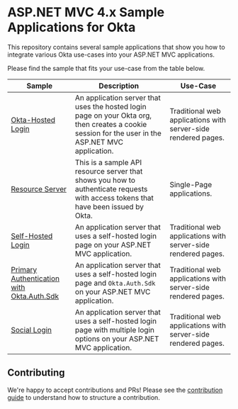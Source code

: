 # ASP.NET MVC 4.x Sample Applications for Okta

This repository contains several sample applications that show you how to integrate various Okta use-cases into your ASP.NET MVC applications.

Please find the sample that fits your use-case from the table below.

| Sample | Description | Use-Case |
|--------|-------------|----------|
| [Okta-Hosted Login](/okta-hosted-login) | An application server that uses the hosted login page on your Okta org, then creates a cookie session for the user in the ASP.NET MVC application. | Traditional web applications with server-side rendered pages. |
| [Resource Server](/resource-server) | This is a sample API resource server that shows you how to authenticate requests with access tokens that have been issued by Okta. | Single-Page applications. |
| [Self-Hosted Login](/self-hosted-login) | An application server that uses a self-hosted login page on your ASP.NET MVC application. | Traditional web applications with server-side rendered pages. |
| [Primary Authentication with Okta.Auth.Sdk](/primary-auth) | An application server that uses a self-hosted login page and `Okta.Auth.Sdk` on your ASP.NET MVC application. | Traditional web applications with server-side rendered pages. |
| [Social Login](/social-login) | An application server that uses a self-hosted login page with multiple login options on your ASP.NET MVC application. | Traditional web applications with server-side rendered pages. |

## Contributing

We're happy to accept contributions and PRs! Please see the [contribution guide](CONTRIBUTING.md) to understand how to structure a contribution.
